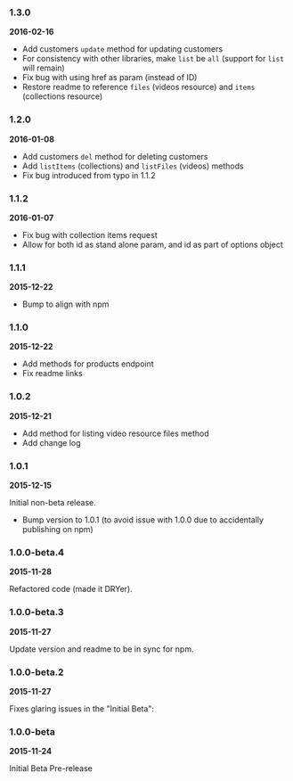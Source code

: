 ### 1.3.0
**2016-02-16**

* Add customers `update` method for updating customers
* For consistency with other libraries, make `list` be `all` (support for `list` will remain)
* Fix bug with using href as param (instead of ID)
* Restore readme to reference `files` (videos resource) and `items` (collections resource)

### 1.2.0
**2016-01-08**

* Add customers `del` method for deleting customers
* Add `listItems` (collections) and `listFiles` (videos) methods
* Fix bug introduced from typo in 1.1.2

### 1.1.2
**2016-01-07**

* Fix bug with collection items request
* Allow for both id as stand alone param, and id as part of options object

### 1.1.1
**2015-12-22**

* Bump to align with npm

### 1.1.0
**2015-12-22**

* Add methods for products endpoint
* Fix readme links

### 1.0.2
**2015-12-21**

* Add method for listing video resource files method
* Add change log

### 1.0.1
**2015-12-15**

Initial non-beta release.
* Bump version to 1.0.1 (to avoid issue with 1.0.0 due to accidentally publishing on npm)

### 1.0.0-beta.4
**2015-11-28**

Refactored code (made it DRYer).

### 1.0.0-beta.3
**2015-11-27**

Update version and readme to be in sync for npm.

### 1.0.0-beta.2
**2015-11-27**

Fixes glaring issues in the "Initial Beta":


### 1.0.0-beta
**2015-11-24**

Initial Beta Pre-release
